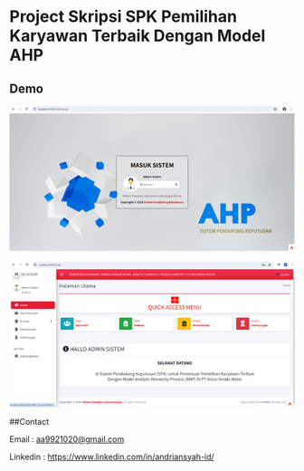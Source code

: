 # Project Skripsi SPK Pemilihan Karyawan Terbaik Dengan Model AHP


## Demo

![ss1](img/img1.png)


![ss2](img/img2.png)




##Contact

Email : aa9921020@gmail.com

Linkedin : https://www.linkedin.com/in/andriansyah-id/
